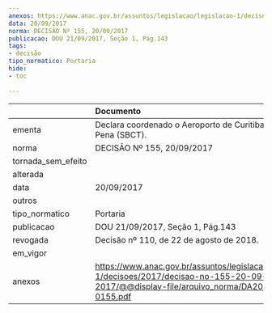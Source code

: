 ```yaml
---
anexos: https://www.anac.gov.br/assuntos/legislacao/legislacao-1/decisoes/2017/decisao-no-155-20-09-2017/@@display-file/arquivo_norma/DA2017-0155.pdf
data: 20/09/2017
norma: DECISÃO Nº 155, 20/09/2017
publicacao: DOU 21/09/2017, Seção 1, Pág.143
tags:
- decisão
tipo_normatico: Portaria
hide: 
- toc 
 
---
```


|                    | Documento                                                                                                                                     |
|:-------------------|:----------------------------------------------------------------------------------------------------------------------------------------------|
| ementa             | Declara coordenado o Aeroporto de Curitiba, Afonso Pena (SBCT).                                                                               |
| norma              | DECISÃO Nº 155, 20/09/2017                                                                                                                    |
| tornada_sem_efeito |                                                                                                                                               |
| alterada           |                                                                                                                                               |
| data               | 20/09/2017                                                                                                                                    |
| outros             |                                                                                                                                               |
| tipo_normatico     | Portaria                                                                                                                                      |
| publicacao         | DOU 21/09/2017, Seção 1, Pág.143                                                                                                              |
| revogada           | Decisão nº 110, de 22 de agosto de 2018.                                                                                                      |
| em_vigor           |                                                                                                                                               |
| anexos             | https://www.anac.gov.br/assuntos/legislacao/legislacao-1/decisoes/2017/decisao-no-155-20-09-2017/@@display-file/arquivo_norma/DA2017-0155.pdf |